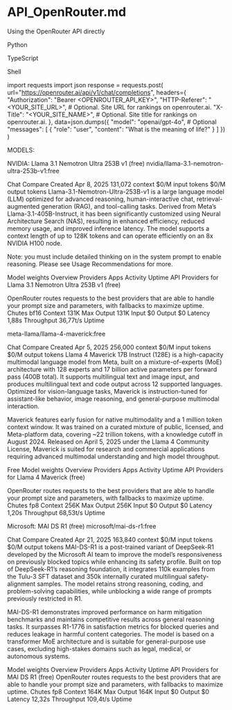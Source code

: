 # API_OpenRouter.md


Using the OpenRouter API directly

Python

TypeScript

Shell

import requests
import json
response = requests.post(
  url="https://openrouter.ai/api/v1/chat/completions",
  headers={
    "Authorization": "Bearer <OPENROUTER_API_KEY>",
    "HTTP-Referer": "<YOUR_SITE_URL>", # Optional. Site URL for rankings on openrouter.ai.
    "X-Title": "<YOUR_SITE_NAME>", # Optional. Site title for rankings on openrouter.ai.
  },
  data=json.dumps({
    "model": "openai/gpt-4o", # Optional
    "messages": [
      {
        "role": "user",
        "content": "What is the meaning of life?"
      }
    ]
  })
)

MODELS:


NVIDIA: Llama 3.1 Nemotron Ultra 253B v1 (free)
nvidia/llama-3.1-nemotron-ultra-253b-v1:free

Chat
Compare
Created Apr 8, 2025
131,072 context
$0/M input tokens
$0/M output tokens
Llama-3.1-Nemotron-Ultra-253B-v1 is a large language model (LLM) optimized for advanced reasoning, human-interactive chat, retrieval-augmented generation (RAG), and tool-calling tasks. Derived from Meta’s Llama-3.1-405B-Instruct, it has been significantly customized using Neural Architecture Search (NAS), resulting in enhanced efficiency, reduced memory usage, and improved inference latency. The model supports a context length of up to 128K tokens and can operate efficiently on an 8x NVIDIA H100 node.

Note: you must include detailed thinking on in the system prompt to enable reasoning. Please see Usage Recommendations for more.


Model weights
Overview
Providers
Apps
Activity
Uptime
API
Providers for Llama 3.1 Nemotron Ultra 253B v1 (free)

OpenRouter routes requests to the best providers that are able to handle your prompt size and parameters, with fallbacks to maximize uptime. 
Chutes
bf16
Context
131K
Max Output
131K
Input
$0
Output
$0
Latency
1,88s
Throughput
36,77t/s
Uptime



meta-llama/llama-4-maverick:free

Chat
Compare
Created Apr 5, 2025
256,000 context
$0/M input tokens
$0/M output tokens
Llama 4 Maverick 17B Instruct (128E) is a high-capacity multimodal language model from Meta, built on a mixture-of-experts (MoE) architecture with 128 experts and 17 billion active parameters per forward pass (400B total). It supports multilingual text and image input, and produces multilingual text and code output across 12 supported languages. Optimized for vision-language tasks, Maverick is instruction-tuned for assistant-like behavior, image reasoning, and general-purpose multimodal interaction.

Maverick features early fusion for native multimodality and a 1 million token context window. It was trained on a curated mixture of public, licensed, and Meta-platform data, covering ~22 trillion tokens, with a knowledge cutoff in August 2024. Released on April 5, 2025 under the Llama 4 Community License, Maverick is suited for research and commercial applications requiring advanced multimodal understanding and high model throughput.



Free
Model weights
Overview
Providers
Apps
Activity
Uptime
API
Providers for Llama 4 Maverick (free)

OpenRouter routes requests to the best providers that are able to handle your prompt size and parameters, with fallbacks to maximize uptime. 
Chutes
fp8
Context
256K
Max Output
256K
Input
$0
Output
$0
Latency
1,20s
Throughput
68,53t/s
Uptime



Microsoft: MAI DS R1 (free)
microsoft/mai-ds-r1:free

Chat
Compare
Created Apr 21, 2025
163,840 context
$0/M input tokens
$0/M output tokens
MAI-DS-R1 is a post-trained variant of DeepSeek-R1 developed by the Microsoft AI team to improve the model’s responsiveness on previously blocked topics while enhancing its safety profile. Built on top of DeepSeek-R1’s reasoning foundation, it integrates 110k examples from the Tulu-3 SFT dataset and 350k internally curated multilingual safety-alignment samples. The model retains strong reasoning, coding, and problem-solving capabilities, while unblocking a wide range of prompts previously restricted in R1.

MAI-DS-R1 demonstrates improved performance on harm mitigation benchmarks and maintains competitive results across general reasoning tasks. It surpasses R1-1776 in satisfaction metrics for blocked queries and reduces leakage in harmful content categories. The model is based on a transformer MoE architecture and is suitable for general-purpose use cases, excluding high-stakes domains such as legal, medical, or autonomous systems.


Model weights
Overview
Providers
Apps
Activity
Uptime
API
Providers for MAI DS R1 (free)
OpenRouter routes requests to the best providers that are able to handle your prompt size and parameters, with fallbacks to maximize uptime. 
Chutes
fp8
Context
164K
Max Output
164K
Input
$0
Output
$0
Latency
12,32s
Throughput
109,4t/s
Uptime

